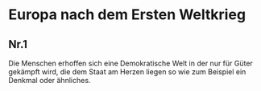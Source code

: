 # Europa nach dem Ersten Weltkrieg
## Nr.1
Die Menschen erhoffen sich eine Demokratische Welt in der nur für Güter gekämpft wird, die dem Staat am Herzen liegen so wie zum Beispiel ein Denkmal oder ähnliches.
